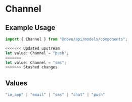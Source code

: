 # Channel

## Example Usage

```typescript
import { Channel } from "@novu/api/models/components";

<<<<<<< Updated upstream
let value: Channel = "push";
=======
let value: Channel = "sms";
>>>>>>> Stashed changes
```

## Values

```typescript
"in_app" | "email" | "sms" | "chat" | "push"
```